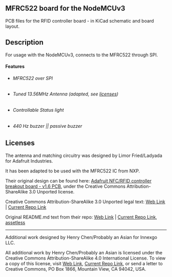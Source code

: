## MFRC522 board for the NodeMCUv3

PCB files for the RFID controller board - in KiCad schematic and board layout.

## Description

For usage with the NodeMCUv3, connects to the MFRC522 through SPI.

#### Features

- ###### MFRC522 over SPI

- ###### Tuned 13.56MHz Antenna (adapted, see [licenses](#licenses))

- ###### Controllable Status light

- ###### 440 Hz buzzer || passive buzzer

## Licenses

The antenna and matching circuitry was designed by Limor Fried/Ladyada for Adafruit Industries.

It has been adapted to be used with the MFRC522 IC from NXP.

Their original design can be found here: [Adafruit NFC/RFID controller breakout board - v1.6 PCB](https://github.com/adafruit/Adafruit-PN532-RFID-NFC-Breakout), under the Creative Commons Attribution-ShareAlike 3.0 Unported license.

Creative Commons Attribution-ShareAlike 3.0 Unported legal text: [Web Link](https://creativecommons.org/licenses/by-sa/3.0/legalcode)  |  [Current Repo Link](../LICENSE_CC_BY_SA_3.txt)

Original README.md text from their repo: [Web Link](https://github.com/adafruit/Adafruit-PN532-RFID-NFC-Breakout/blob/master/README.md)  |  [Current Repo Link, assetless](ref/Adafruit_PN532_Breakout_README.md)

---

Additional work designed by Henry Chen/Probably an Asian for Innexgo LLC.

All additional work by Henry Chen/Probably an Asian is licensed under the Creative Commons Attribution-ShareAlike 4.0 International License. To view a copy of this license, visit [Web Link](http://creativecommons.org/licenses/by-sa/4.0/),  [Current Repo Link](../LICENSE_CC_BY_SA_4.txt), or send a letter to Creative Commons, PO Box 1866, Mountain View, CA 94042, USA.
